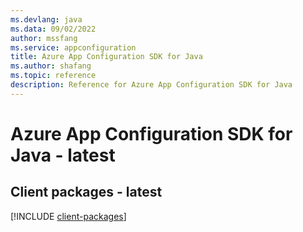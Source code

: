 ```yaml
---
ms.devlang: java
ms.data: 09/02/2022
author: mssfang
ms.service: appconfiguration
title: Azure App Configuration SDK for Java
ms.author: shafang
ms.topic: reference
description: Reference for Azure App Configuration SDK for Java
---
```

# Azure App Configuration SDK for Java - latest

## Client packages - latest
[!INCLUDE [client-packages](app-configuration-client-index.md)]